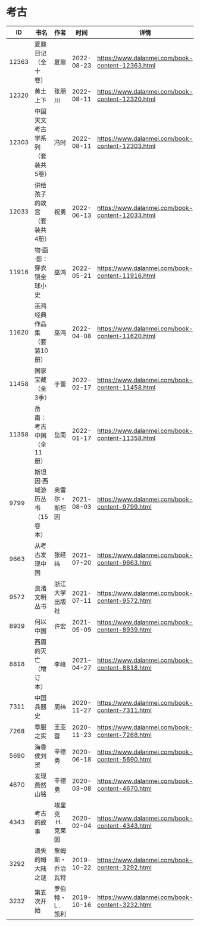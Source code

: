# 考古

| ID | 书名 | 作者 | 时间 | 详情 | 下载页面 | EPUB下载链接 | MOBI下载链接 | AZW3下载链接 |
| --- | --- | --- | --- | --- | --- | --- | --- | --- |
| 12363 | 夏鼐日记（全十卷） | 夏鼐 | 2022-08-23 | https://www.dalanmei.com/book-content-12363.html | https://www.dalanmei.com/download-book-12363.html | http://ct.dalanmei.com/f/31084289-771229496-65105b | http://ct.dalanmei.com/f/31084289-771241102-c1a3d7 | http://ct.dalanmei.com/f/31084289-771233188-a23e10 |
| 12320 | 黄土上下 | 张朋川 | 2022-08-11 | https://www.dalanmei.com/book-content-12320.html | https://www.dalanmei.com/download-book-12320.html | http://ct.dalanmei.com/f/31084289-771229657-8be98b | http://ct.dalanmei.com/f/31084289-771241224-ec1ea4 | http://ct.dalanmei.com/f/31084289-771233323-94ab3e |
| 12303 | 中国天文考古学系列（套装共5卷） | 冯时 | 2022-08-11 | https://www.dalanmei.com/book-content-12303.html | https://www.dalanmei.com/download-book-12303.html | http://ct.dalanmei.com/f/31084289-771229782-cd3248 | http://ct.dalanmei.com/f/31084289-771241282-17bd21 | http://ct.dalanmei.com/f/31084289-771233368-fe3a10 |
| 12033 | 讲给孩子的故宫（套装共4册） | 祝勇 | 2022-06-13 | https://www.dalanmei.com/book-content-12033.html | https://www.dalanmei.com/download-book-12033.html | http://ct.dalanmei.com/f/31084289-596191605-53e3b0 | http://ct.dalanmei.com/f/31084289-596191800-8522f2 | http://ct.dalanmei.com/f/31084289-596191650-90dd61 |
| 11916 | 物·画·影：穿衣镜全球小史 | 巫鸿 | 2022-05-21 | https://www.dalanmei.com/book-content-11916.html | https://www.dalanmei.com/download-book-11916.html | http://ct.dalanmei.com/f/31084289-582385797-b24033 | http://ct.dalanmei.com/f/31084289-582393489-a1075c | http://ct.dalanmei.com/f/31084289-582389934-e790be |
| 11620 | 巫鸿经典作品集（套装10册） | 巫鸿 | 2022-04-08 | https://www.dalanmei.com/book-content-11620.html | https://www.dalanmei.com/download-book-11620.html | http://ct.dalanmei.com/f/31084289-570171180-2a7e96 | http://ct.dalanmei.com/f/31084289-570291213-1f531e | http://ct.dalanmei.com/f/31084289-570360130-f59bf0 |
| 11458 | 国家宝藏（全3季） | 于蕾 | 2022-02-17 | https://www.dalanmei.com/book-content-11458.html | https://www.dalanmei.com/download-book-11458.html | http://ct.dalanmei.com/f/31084289-570175924-75f530 | http://ct.dalanmei.com/f/31084289-570302284-e1971d | http://ct.dalanmei.com/f/31084289-570371657-18ef9a |
| 11358 | 岳南：考古中国（全11册） | 岳南 | 2022-01-17 | https://www.dalanmei.com/book-content-11358.html |  |  |  |  |
| 9799 | 斯坦因·西域游历丛书（15卷本） | 奥雷尔・斯坦因 | 2021-08-03 | https://www.dalanmei.com/book-content-9799.html | https://www.dalanmei.com/download-book-9799.html | http://ct.dalanmei.com/f/31084289-571730885-aea91d | http://ct.dalanmei.com/f/31084289-572071665-ed4256 | http://ct.dalanmei.com/f/31084289-572088091-b67b4f |
| 9663 | 从考古发现中国 | 张经纬 | 2021-07-20 | https://www.dalanmei.com/book-content-9663.html | https://www.dalanmei.com/download-book-9663.html | http://ct.dalanmei.com/f/31084289-571730329-dcb773 | http://ct.dalanmei.com/f/31084289-572078645-812cb4 | http://ct.dalanmei.com/f/31084289-572095540-921bc8 |
| 9572 | 良渚文明丛书 | 浙江大学出版社 | 2021-07-11 | https://www.dalanmei.com/book-content-9572.html | https://www.dalanmei.com/download-book-9572.html | http://ct.dalanmei.com/f/31084289-571729201-c029c2 | http://ct.dalanmei.com/f/31084289-572082778-d0072b | http://ct.dalanmei.com/f/31084289-572111645-b35859 |
| 8939 | 何以中国 | 许宏 | 2021-05-09 | https://www.dalanmei.com/book-content-8939.html | https://www.dalanmei.com/download-book-8939.html | http://ct.dalanmei.com/f/31084289-571718527-b2bab1 | http://ct.dalanmei.com/f/31084289-572113562-9b7d2e | http://ct.dalanmei.com/f/31084289-572120591-5dc8ec |
| 8818 | 西周的灭亡（增订本） | 李峰 | 2021-04-27 | https://www.dalanmei.com/book-content-8818.html | https://www.dalanmei.com/download-book-8818.html | http://ct.dalanmei.com/f/31084289-571714598-55ba0b | http://ct.dalanmei.com/f/31084289-572114050-9271fa | http://ct.dalanmei.com/f/31084289-572123737-4c997a |
| 7311 | 中国兵器史 | 周纬 | 2020-11-27 | https://www.dalanmei.com/book-content-7311.html | https://www.dalanmei.com/download-book-7311.html | http://ct.dalanmei.com/f/31084289-571530978-2e7381 | http://ct.dalanmei.com/f/31084289-571796151-07291c | http://ct.dalanmei.com/f/31084289-572194528-805560 |
| 7268 | 章服之实 | 王亚蓉 | 2020-11-23 | https://www.dalanmei.com/book-content-7268.html | https://www.dalanmei.com/download-book-7268.html | http://ct.dalanmei.com/f/31084289-571531930-518f68 | http://ct.dalanmei.com/f/31084289-571800130-d7e647 | http://ct.dalanmei.com/f/31084289-572195001-a24bf2 |
| 5690 | 海昏侯刘贺 | 辛德勇 | 2020-06-18 | https://www.dalanmei.com/book-content-5690.html | https://www.dalanmei.com/download-book-5690.html | http://ct.dalanmei.com/f/31084289-571606436-a438c7 | http://ct.dalanmei.com/f/31084289-571736423-28912e | http://ct.dalanmei.com/f/31084289-571914775-47df65 |
| 4670 | 发现燕然山铭 | 辛德勇 | 2020-03-08 | https://www.dalanmei.com/book-content-4670.html | https://www.dalanmei.com/download-book-4670.html | http://ct.dalanmei.com/f/31084289-571593691-eda379 | http://ct.dalanmei.com/f/31084289-572130409-9d0fb5 | http://ct.dalanmei.com/f/31084289-571986574-9e8d4d |
| 4343 | 考古的故事 | 埃里克·H.克莱因 | 2020-02-04 | https://www.dalanmei.com/book-content-4343.html | https://www.dalanmei.com/download-book-4343.html | http://ct.dalanmei.com/f/31084289-571534129-40f00c | http://ct.dalanmei.com/f/31084289-571804005-30d71b | http://ct.dalanmei.com/f/31084289-571990713-3b8be5 |
| 3292 | 遗失的姆大陆之谜 | 詹姆斯・乔治瓦特 | 2019-10-22 | https://www.dalanmei.com/book-content-3292.html | https://www.dalanmei.com/download-book-3292.html | http://ct.dalanmei.com/f/31084289-571556290-359266 | http://ct.dalanmei.com/f/31084289-571913197-3b9a61 | http://ct.dalanmei.com/f/31084289-572073405-76759f |
| 3232 | 第五次开始 | 罗伯特・L .凯利 | 2019-10-16 | https://www.dalanmei.com/book-content-3232.html | https://www.dalanmei.com/download-book-3232.html | http://ct.dalanmei.com/f/31084289-571557709-094b80 | http://ct.dalanmei.com/f/31084289-571916226-18beec | http://ct.dalanmei.com/f/31084289-572074724-15b3b8 |
